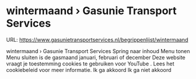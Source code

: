 # wintermaand › Gasunie Transport Services

URL: https://www.gasunietransportservices.nl/begrippenlijst/wintermaand

wintermaand › Gasunie Transport Services
Spring naar inhoud
Menu tonen
Menu sluiten
is de
gasmaand
januari, februari of december
Deze website vraagt je toestemming cookies te gebruiken voor
YouTube
. Lees het
cookiebeleid
voor meer informatie.
Ik ga akkoord
Ik ga niet akkoord